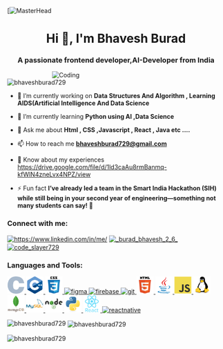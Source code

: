 [![MasterHead](https://media.licdn.com/dms/image/v2/D5616AQE9kjnWJfM4qA/profile-displaybackgroundimage-shrink_350_1400/B56ZhWYdWqH0Ac-/0/1753795926444?e=1756944000&v=beta&t=zSN-eKybZddLKwUiYdpL6fXfOW-GRTybMDq0CspJVmY)
<h1 align="center">Hi 👋, I'm Bhavesh Burad</h1>
<h3 align="center">A passionate frontend developer,AI-Developer from India</h3>
<img align="right" alt="Coding" width="400" src="https://i.pinimg.com/originals/90/70/32/9070324cdfc07c68d60eed0c39e77573.gif">

<p align="left"> <img src="https://komarev.com/ghpvc/?username=bhaveshburad729&label=Profile%20views&color=0e75b6&style=flat" alt="bhaveshburad729" /> </p>

- 🔭 I’m currently working on **Data Structures And Algorithm , Learning AIDS(Artificial Intelligence And Data Science**

- 🌱 I’m currently learning **Python using AI ,Data Science**

- 💬 Ask me about **Html , CSS ,Javascript , React , Java etc ....**

- 📫 How to reach me **bhaveshburad729@gmail.com**
- 📄 Know about my experiences https://drive.google.com/file/d/1ld3caAu8rmBanmq-kfWlN4zneLvx4NPZ/view



- ⚡ Fun fact **I’ve already led a team in the Smart India Hackathon (SIH) while still being in your second year of engineering—something not many students can say! 🚀**

<h3 align="left">Connect with me:</h3>
<p align="left">
<a href="https://www.linkedin.com/in/bhavesh-burad-22102a1b8/" target="blank"><img align="center" src="https://raw.githubusercontent.com/rahuldkjain/github-profile-readme-generator/master/src/images/icons/Social/linked-in-alt.svg" alt="https://www.linkedin.com/in/me/" height="30" width="40" /></a>
<a href="https://instagram.com/_burad_bhavesh_2_6_" target="blank"><img align="center" src="https://raw.githubusercontent.com/rahuldkjain/github-profile-readme-generator/master/src/images/icons/Social/instagram.svg" alt="_burad_bhavesh_2_6_" height="30" width="40" /></a>
<a href="https://www.codechef.com/users/code_slayer729" target="blank"><img align="center" src="https://cdn.jsdelivr.net/npm/simple-icons@3.1.0/icons/codechef.svg" alt="code_slayer729" height="30" width="40" /></a>
</p>

<h3 align="left">Languages and Tools:</h3>
<p align="left"> <a href="https://www.cprogramming.com/" target="_blank" rel="noreferrer"> <img src="https://raw.githubusercontent.com/devicons/devicon/master/icons/c/c-original.svg" alt="c" width="40" height="40"/> </a> <a href="https://www.w3schools.com/cpp/" target="_blank" rel="noreferrer"> <img src="https://raw.githubusercontent.com/devicons/devicon/master/icons/cplusplus/cplusplus-original.svg" alt="cplusplus" width="40" height="40"/> </a> <a href="https://www.w3schools.com/css/" target="_blank" rel="noreferrer"> <img src="https://raw.githubusercontent.com/devicons/devicon/master/icons/css3/css3-original-wordmark.svg" alt="css3" width="40" height="40"/> </a> <a href="https://www.figma.com/" target="_blank" rel="noreferrer"> <img src="https://www.vectorlogo.zone/logos/figma/figma-icon.svg" alt="figma" width="40" height="40"/> </a> <a href="https://firebase.google.com/" target="_blank" rel="noreferrer"> <img src="https://www.vectorlogo.zone/logos/firebase/firebase-icon.svg" alt="firebase" width="40" height="40"/> </a> <a href="https://git-scm.com/" target="_blank" rel="noreferrer"> <img src="https://www.vectorlogo.zone/logos/git-scm/git-scm-icon.svg" alt="git" width="40" height="40"/> </a> <a href="https://www.w3.org/html/" target="_blank" rel="noreferrer"> <img src="https://raw.githubusercontent.com/devicons/devicon/master/icons/html5/html5-original-wordmark.svg" alt="html5" width="40" height="40"/> </a> <a href="https://www.java.com" target="_blank" rel="noreferrer"> <img src="https://raw.githubusercontent.com/devicons/devicon/master/icons/java/java-original.svg" alt="java" width="40" height="40"/> </a> <a href="https://developer.mozilla.org/en-US/docs/Web/JavaScript" target="_blank" rel="noreferrer"> <img src="https://raw.githubusercontent.com/devicons/devicon/master/icons/javascript/javascript-original.svg" alt="javascript" width="40" height="40"/> </a> <a href="https://www.linux.org/" target="_blank" rel="noreferrer"> <img src="https://raw.githubusercontent.com/devicons/devicon/master/icons/linux/linux-original.svg" alt="linux" width="40" height="40"/> </a> <a href="https://www.mongodb.com/" target="_blank" rel="noreferrer"> <img src="https://raw.githubusercontent.com/devicons/devicon/master/icons/mongodb/mongodb-original-wordmark.svg" alt="mongodb" width="40" height="40"/> </a> <a href="https://www.mysql.com/" target="_blank" rel="noreferrer"> <img src="https://raw.githubusercontent.com/devicons/devicon/master/icons/mysql/mysql-original-wordmark.svg" alt="mysql" width="40" height="40"/> </a> <a href="https://nodejs.org" target="_blank" rel="noreferrer"> <img src="https://raw.githubusercontent.com/devicons/devicon/master/icons/nodejs/nodejs-original-wordmark.svg" alt="nodejs" width="40" height="40"/> </a> <a href="https://www.python.org" target="_blank" rel="noreferrer"> <img src="https://raw.githubusercontent.com/devicons/devicon/master/icons/python/python-original.svg" alt="python" width="40" height="40"/> </a> <a href="https://reactjs.org/" target="_blank" rel="noreferrer"> <img src="https://raw.githubusercontent.com/devicons/devicon/master/icons/react/react-original-wordmark.svg" alt="react" width="40" height="40"/> </a> <a href="https://reactnative.dev/" target="_blank" rel="noreferrer"> <img src="https://reactnative.dev/img/header_logo.svg" alt="reactnative" width="40" height="40"/> </a> </p>

<p><img align="left" src="https://github-readme-stats.vercel.app/api/top-langs?username=bhaveshburad729&show_icons=true&locale=en&layout=compact" alt="bhaveshburad729" /></p>

<p>&nbsp;<img align="center" src="https://github-readme-stats.vercel.app/api?username=bhaveshburad729&show_icons=true&locale=en" alt="bhaveshburad729" /></p>

<p><img align="center" src="https://github-readme-streak-stats.herokuapp.com/?user=bhaveshburad729&" alt="bhaveshburad729" /></p>
